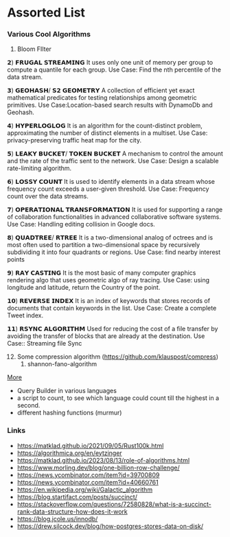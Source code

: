 # Assorted List

### Various Cool Algorithms

1) Bloom FIlter

𝟮) 𝗙𝗥𝗨𝗚𝗔𝗟 𝗦𝗧𝗥𝗘𝗔𝗠𝗜𝗡𝗚
It uses only one unit of memory per group to compute a quantile for each group.
Use Case: Find the nth percentile of the data stream.

𝟯) 𝗚𝗘𝗢𝗛𝗔𝗦𝗛/ 𝗦𝟮 𝗚𝗘𝗢𝗠𝗘𝗧𝗥𝗬
A collection of efficient yet exact mathematical predicates for testing relationships among geometric primitives.
Use Case:Location-based search results with DynamoDb and Geohash.

𝟰) 𝗛𝗬𝗣𝗘𝗥𝗟𝗢𝗚𝗟𝗢𝗚
It is an algorithm for the count-distinct problem, approximating the number of distinct elements in a multiset.
Use Case: privacy-preserving traffic heat map for the city.

𝟱) 𝗟𝗘𝗔𝗞𝗬 𝗕𝗨𝗖𝗞𝗘𝗧/ 𝗧𝗢𝗞𝗘𝗡 𝗕𝗨𝗖𝗞𝗘𝗧
A mechanism to control the amount and the rate of the traffic sent to the network.
Use Case: Design a scalable rate-limiting algorithm.

𝟲) 𝗟𝗢𝗦𝗦𝗬 𝗖𝗢𝗨𝗡𝗧
It is used to identify elements in a data stream whose frequency count exceeds a user-given threshold.
Use Case: Frequency count over the data streams.

𝟳) 𝗢𝗣𝗘𝗥𝗔𝗧𝗜𝗢𝗡𝗔𝗟 𝗧𝗥𝗔𝗡𝗦𝗙𝗢𝗥𝗠𝗔𝗧𝗜𝗢𝗡
It is used for supporting a range of collaboration functionalities in advanced collaborative software systems.
Use Case: Handling editing collision in Google docs.

𝟴) 𝗤𝗨𝗔𝗗𝗧𝗥𝗘𝗘/ 𝗥𝗧𝗥𝗘𝗘
It is a two-dimensional analog of octrees and is most often used to partition a two-dimensional space by recursively subdividing it into four quadrants or regions.
Use Case: find nearby interest points

𝟵) 𝗥𝗔𝗬 𝗖𝗔𝗦𝗧𝗜𝗡𝗚
It is the most basic of many computer graphics rendering algo that uses geometric algo of ray tracing.
Use Case: using longitude and latitude, return the Country of the point.

𝟭𝟬) 𝗥𝗘𝗩𝗘𝗥𝗦𝗘 𝗜𝗡𝗗𝗘𝗫
It is an index of keywords that stores records of documents that contain keywords in the list.
Use Case: Create a complete Tweet index.

𝟭𝟭) 𝗥𝗦𝗬𝗡𝗖 𝗔𝗟𝗚𝗢𝗥𝗜𝗧𝗛𝗠
Used for reducing the cost of a file transfer by avoiding the transfer of blocks that are already at the destination.
Use Case:: Streaming file Sync

12) Some compression algorithm (https://github.com/klauspost/compress) 
    1)  shannon-fano-algorithm

[More](http://blog.notdot.net/tag/damn-cool-algorithms)

- Query Builder in various languages
- a script to count, to see which language could count till the highest in a second.
- different hashing functions (murmur)

### Links
- https://matklad.github.io/2021/09/05/Rust100k.html
- https://algorithmica.org/en/eytzinger
- https://matklad.github.io/2023/08/13/role-of-algorithms.html
- https://www.morling.dev/blog/one-billion-row-challenge/
- https://news.ycombinator.com/item?id=39700809
- https://news.ycombinator.com/item?id=40660761
- https://en.wikipedia.org/wiki/Galactic_algorithm
- https://blog.startifact.com/posts/succinct/
- https://stackoverflow.com/questions/72580828/what-is-a-succinct-rank-data-structure-how-does-it-work
- https://blog.jcole.us/innodb/
- https://drew.silcock.dev/blog/how-postgres-stores-data-on-disk/